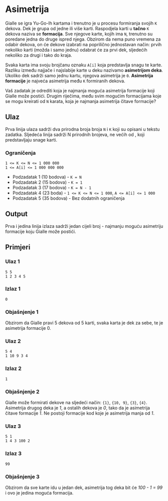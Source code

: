 # Asimetrija
Gialle se igra Yu-Go-Ih kartama i trenutno je u procesu formiranja svojih `K` dekova. Dek je grupa od jedne ili više karti. Raspodjela karti u **tačno** `K` dekova naziva se **formacija**. Sve njegove karte, kojih ima `N`, trenutno su poredane jedna do druge ispred njega. Obzirom da nema puno vremena za odabir dekova, on će dekove izabrati na poprilično jednostavan način: prvih nekoliko karti (možda i samo jednu) odabrat će za prvi dek, sljedećih nekoliko za drugi i tako do kraja.

Svaka karta ima svoju brojčanu oznaku `A[i]` koja predstavlja snagu te karte. Razliku između najjače i najslabije karte u deku nazivamo **asimetrijom deka**. Ukoliko dek sadrži samo jednu kartu, njegova asimetrija je `0`. **Asimetrija formacije** je najveća asimetrija među `K` formiranih dekova.

Vaš zadatak je odrediti koja je najmanja moguća asimetrija formacije koji Gialle može postići. Drugim riječima, među svim mogućim formacijama koje se mogu kreirati od `N` karata, koja je najmanja asimetrija čitave formacije?

## Ulaz
Prva linija ulaza sadrži dva prirodna broja broja `N` i `K` koji su opisani u tekstu zadatka. Sljedeća linija sadrži N prirodnih brojeva, ne većih od , koji predstavljaju snage karti.

### Ograničenja
```
1 <= K <= N <= 1 000 000
1 <= A[i] <= 1 000 000 000
```
- Podzadatak 1 (10 bodova) - `K = N`
- Podzadatak 2 (15 bodova) - `K = 1`
- Podzadatak 3 (17 bodova) - `K = N - 1`
- Podzadatak 4 (23 boda) - `1 <= K <= N <= 1 000`, `A <= A[i] <= 1 000`
- Podzadatak 5 (35 bodova) - Bez dodatnih ograničenja

## Output
Prva i jedina linija izlaza sadrži jedan cijeli broj - najmanju moguću asimetriju formacije koju Gialle može postići.

## Primjeri
### Ulaz 1
```
5 5
1 2 3 4 5
```
### Izlaz 1
```
0
```
### Objašnjenje 1
Obzirom da Gialle pravi 5 dekova od 5 karti, svaka karta je dek za sebe, te je asimetrija formacije 0.
### Ulaz 2
```
5 4
1 10 9 3 4
```
### Izlaz 2
```
1
```
### Objašnjenje 2
Gialle može formirati dekove na sljedeći način: `{1}`, `{10, 9}`, `{3}`, `{4}`. Asimetrija drugog deka je *1*, a ostalih dekova je *0*, tako da je asimetrija čitave formacije *1*. Ne postoji formacije kod koje je asimetrija manja od *1*.
### Ulaz 3
```
5 1
1 4 3 100 2
```
### Izlaz 3
```
99
```
### Objašnjenje 3
Obzirom da sve karte idu u jedan dek, asimetrija tog deka bit će *100 - 1 = 99* i ovo je jedina moguća formacija.